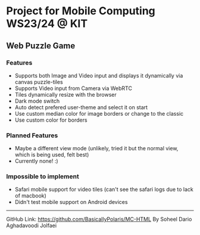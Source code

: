# Project for Mobile Computing WS23/24 @ KIT

## Web Puzzle Game
### Features
- Supports both Image and Video input and displays it dynamically via canvas puzzle-tiles
- Supports Video input from Camera via WebRTC
- Tiles dynamically resize with the browser
- Dark mode switch
- Auto detect prefered user-theme and select it on start
- Use custom median color for image borders or change to the classic
- Use custom color for borders

### Planned Features
- Maybe a different view mode (unlikely, tried it but the normal view, which is being used, felt best)
- Currently none! :)

### Impossible to implement
- Safari mobile support for video tiles (can't see the safari logs due to lack of macbook)
- Didn't test mobile support on Android devices

---
GitHub Link: https://github.com/BasicallyPolaris/MC-HTML
By Soheel Dario Aghadavoodi Jolfaei
